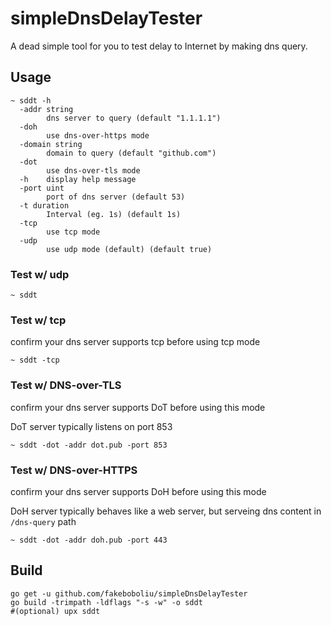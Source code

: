 # simpleDnsDelayTester
A dead simple tool for you to test delay to Internet by making dns query.

## Usage

```
~ sddt -h
  -addr string
        dns server to query (default "1.1.1.1")
  -doh
        use dns-over-https mode
  -domain string
        domain to query (default "github.com")
  -dot
        use dns-over-tls mode
  -h    display help message
  -port uint
        port of dns server (default 53)
  -t duration
        Interval (eg. 1s) (default 1s)
  -tcp
        use tcp mode
  -udp
        use udp mode (default) (default true)
```

### Test w/ udp

```
~ sddt 
```

### Test w/ tcp

confirm your dns server supports tcp before using tcp mode

```
~ sddt -tcp
```

### Test w/ DNS-over-TLS

confirm your dns server supports DoT before using this mode

DoT server typically listens on port 853

```
~ sddt -dot -addr dot.pub -port 853
```

### Test w/ DNS-over-HTTPS

confirm your dns server supports DoH before using this mode

DoH server typically behaves like a web server, but serveing dns content in `/dns-query` path

```
~ sddt -dot -addr doh.pub -port 443
```

## Build

```
go get -u github.com/fakeboboliu/simpleDnsDelayTester
go build -trimpath -ldflags "-s -w" -o sddt
#(optional) upx sddt
```
